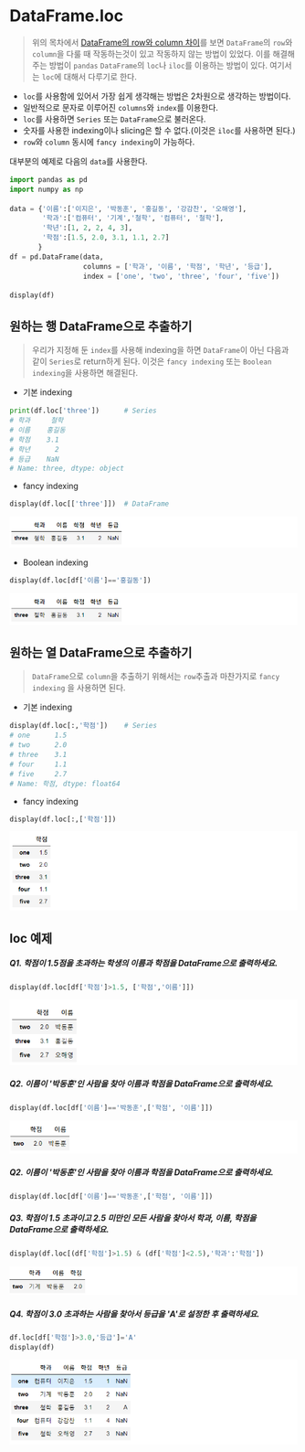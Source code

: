 # DataFrame.loc

> 위의 목차에서 [DataFrame의 row와 column 차이](./pandas/r_c_difference.md)를 보면 `DataFrame`의 `row`와 `column`을 다룰 때 작동하는것이 있고 작동하지 않는 방법이 있었다. 이를 해결해 주는 방법이 `pandas` `DataFrame`의 `loc`나 `iloc`를 이용하는 방법이 있다. 여기서는 `loc`에 대해서 다루기로 한다.

* `loc`를 사용함에 있어서 가장 쉽게 생각해는 방법은 2차원으로 생각하는 방법이다.
* 일반적으로 문자로 이루어진 `columns`와 `index`를 이용한다.
* `loc`를 사용하면 `Series` 또는 `DataFrame`으로 불러온다.
* 숫자를 사용한 indexing이나 slicing은 할 수 없다.(이것은 `iloc`를 사용하면 된다.)
* `row`와 `column` 동시에 `fancy indexing`이 가능하다.

대부분의 예제로 다음의 `data`를 사용한다.

```python
import pandas as pd
import numpy as np

data = {'이름':['이지은', '박동훈', '홍길동', '강감찬', '오해영'],
        '학과':['컴퓨터', '기계','철학', '컴퓨터', '철학'],
        '학년':[1, 2, 2, 4, 3],
        '학점':[1.5, 2.0, 3.1, 1.1, 2.7]
       }
df = pd.DataFrame(data, 
                  columns = ['학과', '이름', '학점', '학년', '등급'],
                  index = ['one', 'two', 'three', 'four', 'five'])

display(df)
```



## 원하는 행 DataFrame으로 추출하기

> 우리가 지정해 둔 `index`를 사용해 indexing을 하면 `DataFrame`이 아닌 다음과 같이 `Series`로 return하게 된다. 이것은 `fancy indexing` 또는 `Boolean indexing`을 사용하면 해결된다.



* 기본 indexing

```python
print(df.loc['three'])      # Series
# 학과     철학
# 이름    홍길동
# 학점    3.1
# 학년      2
# 등급    NaN
# Name: three, dtype: object
```



* fancy indexing

```python
display(df.loc[['three']])  # DataFrame
```

![image-20200913000920671](markdown-images/image-20200913000920671.png)



* Boolean indexing

```python
display(df.loc[df['이름']=='홍길동'])
```

![image-20200913000920671](markdown-images/image-20200913000920671.png)



## 원하는 열 DataFrame으로 추출하기

> `DataFrame`으로 `column`을 추출하기 위해서는 `row`추출과 마찬가지로 `fancy indexing` 을 사용하면 된다. 

* 기본 indexing

```python
display(df.loc[:,'학점'])    # Series
# one      1.5
# two      2.0
# three    3.1
# four     1.1
# five     2.7
# Name: 학점, dtype: float64
```



* fancy indexing

```python
display(df.loc[:,['학점']])
```

![image-20200913002339558](markdown-images/image-20200913002339558.png)



## loc 예제

##### Q1. 학점이 1.5점을 초과하는 학생의 이름과 학점을 DataFrame으로 출력하세요.

```python
display(df.loc[df['학점']>1.5, ['학점','이름']])
```

![image-20200913003615336](markdown-images/image-20200913003615336.png)

##### Q2. 이름이 '박동훈'인 사람을 찾아 이름과 학점을 DataFrame으로 출력하세요.

```python
display(df.loc[df['이름']=='박동훈',['학점', '이름']])
```

![image-20200913003848319](markdown-images/image-20200913003848319.png)

##### Q2. 이름이 '박동훈'인 사람을 찾아 이름과 학점을 DataFrame으로 출력하세요.

```python
display(df.loc[df['이름']=='박동훈',['학점', '이름']])
```



##### Q3.  학점이 1.5 초과이고 2.5 미만인 모든 사람을 찾아서 학과, 이름, 학점을 DataFrame으로 출력하세요.

```python
display(df.loc[(df['학점']>1.5) & (df['학점']<2.5),'학과':'학점'])
```

![image-20200913004836096](markdown-images/image-20200913004836096.png)



##### Q4.  학점이 3.0 초과하는 사람을 찾아서 등급을 'A'로 설정한 후 출력하세요.

```python
df.loc[df['학점']>3.0,'등급']='A'
display(df)
```

![image-20200913005041434](markdown-images/image-20200913005041434.png)